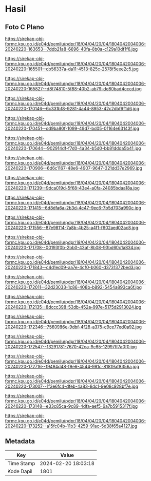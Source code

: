 # Hasil

## Foto C Plano

https://sirekap-obj-formc.kpu.go.id/e04d/pemilu/pdpr/18/04/04/20/04/1804042004006-20240220-163653--7ddb21a8-6896-40fa-8b0a-c129a10df1f6.jpg

https://sirekap-obj-formc.kpu.go.id/e04d/pemilu/pdpr/18/04/04/20/04/1804042004006-20240220-165501--cb56337a-da11-4513-825c-2578f5eee2c5.jpg

https://sirekap-obj-formc.kpu.go.id/e04d/pemilu/pdpr/18/04/04/20/04/1804042004006-20240220-165827--d8f74810-5f88-40b2-ab79-de80bad4cccd.jpg

https://sirekap-obj-formc.kpu.go.id/e04d/pemilu/pdpr/18/04/04/20/04/1804042004006-20240220-170146--6c331bf8-9281-4a44-8953-42c2dbf9f1d6.jpg

https://sirekap-obj-formc.kpu.go.id/e04d/pemilu/pdpr/18/04/04/20/04/1804042004006-20240220-170451--cd9ba80f-1099-49d7-bd05-01164e63143f.jpg

https://sirekap-obj-formc.kpu.go.id/e04d/pemilu/pdpr/18/04/04/20/04/1804042004006-20240220-170644--902914df-f7d0-4a34-b5d0-bb81ddda5b41.jpg

https://sirekap-obj-formc.kpu.go.id/e04d/pemilu/pdpr/18/04/04/20/04/1804042004006-20240220-170906--6d6c1167-48e6-4907-9647-321dd37e2969.jpg

https://sirekap-obj-formc.kpu.go.id/e04d/pemilu/pdpr/18/04/04/20/04/1804042004006-20240220-171239--9dca019d-5f68-43e4-a0fa-24085bdaa18a.jpg

https://sirekap-obj-formc.kpu.go.id/e04d/pemilu/pdpr/18/04/04/20/04/1804042004006-20240220-171415--6d8dfa6a-2b3d-4c47-9ec6-7b5d703a990c.jpg

https://sirekap-obj-formc.kpu.go.id/e04d/pemilu/pdpr/18/04/04/20/04/1804042004006-20240220-171556--87e98114-7a8b-4b25-a4f1-f602aed02ac8.jpg

https://sirekap-obj-formc.kpu.go.id/e04d/pemilu/pdpr/18/04/04/20/04/1804042004006-20240220-171708--00193f0b-2bb0-43af-8b08-93bd60c1a834.jpg

https://sirekap-obj-formc.kpu.go.id/e04d/pemilu/pdpr/18/04/04/20/04/1804042004006-20240220-171843--c4d1ed09-aa7e-4cf0-b060-d3731372bed3.jpg

https://sirekap-obj-formc.kpu.go.id/e04d/pemilu/pdpr/18/04/04/20/04/1804042004006-20240220-172011--32d23033-1c86-408b-b892-5454a893ca6f.jpg

https://sirekap-obj-formc.kpu.go.id/e04d/pemilu/pdpr/18/04/04/20/04/1804042004006-20240220-172135--8dccc398-53db-452a-997e-5175d2913024.jpg

https://sirekap-obj-formc.kpu.go.id/e04d/pemilu/pdpr/18/04/04/20/04/1804042004006-20240220-172346--7560986e-9dbf-4f28-a375-c9ce77ed0a92.jpg

https://sirekap-obj-formc.kpu.go.id/e04d/pemilu/pdpr/18/04/04/20/04/1804042004006-20240220-172547--13291781-7670-42ca-9c65-12997ff7a0f0.jpg

https://sirekap-obj-formc.kpu.go.id/e04d/pemilu/pdpr/18/04/04/20/04/1804042004006-20240220-172716--f9494d48-f9e6-4544-981c-81819af8356a.jpg

https://sirekap-obj-formc.kpu.go.id/e04d/pemilu/pdpr/18/04/04/20/04/1804042004006-20240220-173007--1f3e6fc4-dfeb-4a83-8dc1-9e08c928bf7e.jpg

https://sirekap-obj-formc.kpu.go.id/e04d/pemilu/pdpr/18/04/04/20/04/1804042004006-20240220-173148--e33c85ca-9c89-4dfa-aef5-6a7b5915317f.jpg

https://sirekap-obj-formc.kpu.go.id/e04d/pemilu/pdpr/18/04/04/20/04/1804042004006-20240220-173252--a15fc04b-11b3-4259-91ac-5d38f65a4127.jpg


## Metadata

| Key        | Value               |
| ---------- | ------------------- |
| Time Stamp | 2024-02-20 18:03:18 |
| Kode Dapil | 1801                |



